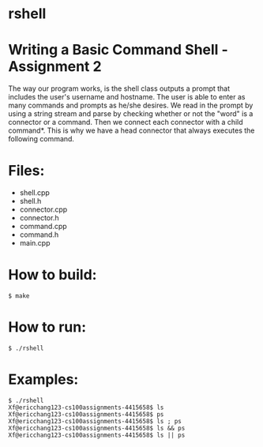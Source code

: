 # rshell


Writing a Basic Command Shell - Assignment 2
=============================================

The way our program works, is the shell class outputs a prompt that includes the user's username and hostname. The user is 
able to enter as many commands and prompts as he/she desires. We read in
the prompt by using a string stream and parse by checking whether or not the 
"word" is a connector or a command. Then we connect each connector with a child
command*. This is why we have a head connector that always executes the following
command. 

Files:
=======

* shell.cpp
* shell.h
* connector.cpp
* connector.h
* command.cpp 
* command.h
* main.cpp

How to build:
=============

    $ make
    
How to run:
===========

    $ ./rshell
    
Examples: 
=========

    $ ./rshell
    Xf@ericchang123-cs100assignments-4415658$ ls
    Xf@ericchang123-cs100assignments-4415658$ ps
    Xf@ericchang123-cs100assignments-4415658$ ls ; ps
    Xf@ericchang123-cs100assignments-4415658$ ls && ps
    Xf@ericchang123-cs100assignments-4415658$ ls || ps


